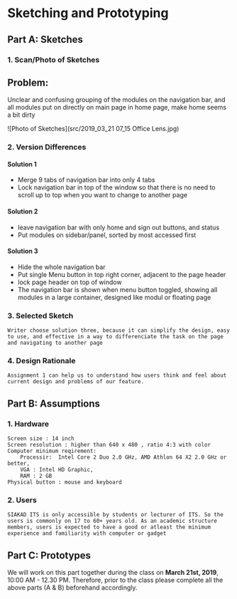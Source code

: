 # Sketching and Prototyping

## Part A: Sketches

### 1. Scan/Photo of Sketches

## Problem:
Unclear and confusing grouping of the modules on the navigation bar, and all modules put on directly on main page in home page, make home seems a bit dirty 

![Photo of Sketches](src/2019_03_21 07_15 Office Lens.jpg)

### 2. Version Differences

#### Solution 1
- Merge 9 tabs of navigation bar into only 4 tabs
- Lock navigation bar in top of the window so that there is no need to scroll up to top when you want to change to another page

#### Solution 2

- leave navigation bar with only home and sign out buttons, and status
- Put modules on sidebar/panel, sorted by most accessed first

#### Solution 3

- Hide the whole navigation bar
- Put single Menu button in top right corner, adjacent to the page header
- lock page header on top of window
- The navigation bar is shown when menu button toggled, showing all modules in a large container, designed like modul or floating page

### 3. Selected Sketch
```
Writer choose solution three, because it can simplify the design, easy to use, and effective in a way to differenciate the task on the page and navigating to another page
```

### 4. Design Rationale
```
Assignment 1 can help us to understand how users think and feel about current design and problems of our feature. 
```

## Part B: Assumptions
### 1. Hardware
```
Screen size : 14 inch
Screen resolution : higher than 640 x 480 , ratio 4:3 with color
Computer minimum reqirement: 
	Processir:  Intel Core 2 Duo 2.0 GHz, AMD Athlon 64 X2 2.0 GHz or better,
	VGA : Intel HD Graphic, 
	RAM : 2 GB
Physical button : mouse and keyboard
```
### 2. Users
```
SIAKAD ITS is only accessible by students or lecturer of ITS. So the users is commonly on 17 to 60+ years old. As an academic structure members, users is expected to have a good or atleast the minimum experience and familiarity with computer or gadget
```

## Part C: Prototypes
We will work on this part together during the class on **March 21st, 2019**, 10:00 AM - 12.30 PM. Therefore, prior to the class please complete all the above parts (A & B) beforehand accordingly.
